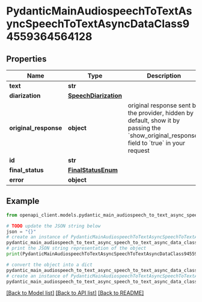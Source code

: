 # PydanticMainAudiospeechToTextAsyncSpeechToTextAsyncDataClass94559364564128


## Properties

Name | Type | Description | Notes
------------ | ------------- | ------------- | -------------
**text** | **str** |  | 
**diarization** | [**SpeechDiarization**](SpeechDiarization.md) |  | 
**original_response** | **object** | original response sent by the provider, hidden by default, show it by passing the &#x60;show_original_response&#x60; field to &#x60;true&#x60; in your request | [optional] 
**id** | **str** |  | 
**final_status** | [**FinalStatusEnum**](FinalStatusEnum.md) |  | 
**error** | **object** |  | [optional] 

## Example

```python
from openapi_client.models.pydantic_main_audiospeech_to_text_async_speech_to_text_async_data_class94559364564128 import PydanticMainAudiospeechToTextAsyncSpeechToTextAsyncDataClass94559364564128

# TODO update the JSON string below
json = "{}"
# create an instance of PydanticMainAudiospeechToTextAsyncSpeechToTextAsyncDataClass94559364564128 from a JSON string
pydantic_main_audiospeech_to_text_async_speech_to_text_async_data_class94559364564128_instance = PydanticMainAudiospeechToTextAsyncSpeechToTextAsyncDataClass94559364564128.from_json(json)
# print the JSON string representation of the object
print(PydanticMainAudiospeechToTextAsyncSpeechToTextAsyncDataClass94559364564128.to_json())

# convert the object into a dict
pydantic_main_audiospeech_to_text_async_speech_to_text_async_data_class94559364564128_dict = pydantic_main_audiospeech_to_text_async_speech_to_text_async_data_class94559364564128_instance.to_dict()
# create an instance of PydanticMainAudiospeechToTextAsyncSpeechToTextAsyncDataClass94559364564128 from a dict
pydantic_main_audiospeech_to_text_async_speech_to_text_async_data_class94559364564128_form_dict = pydantic_main_audiospeech_to_text_async_speech_to_text_async_data_class94559364564128.from_dict(pydantic_main_audiospeech_to_text_async_speech_to_text_async_data_class94559364564128_dict)
```
[[Back to Model list]](../README.md#documentation-for-models) [[Back to API list]](../README.md#documentation-for-api-endpoints) [[Back to README]](../README.md)


